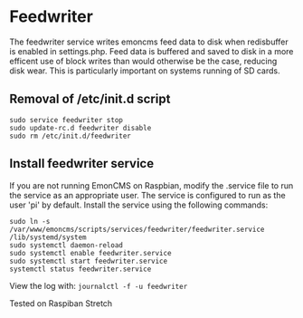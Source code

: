 # Feedwriter

The feedwriter service writes emoncms feed data to disk when redisbuffer is enabled in settings.php. Feed data is buffered and saved to disk in a more efficent use of block writes than would otherwise be the case, reducing disk wear. This is particularly important on systems running of SD cards.

## Removal of /etc/init.d script

    sudo service feedwriter stop
    sudo update-rc.d feedwriter disable
    sudo rm /etc/init.d/feedwriter

## Install feedwriter service

If you are not running EmonCMS on Raspbian, modify the .service file to run the service
as an appropriate user. The service is configured to run as the user 'pi' by default.
Install the service using the following commands:
```
sudo ln -s /var/www/emoncms/scripts/services/feedwriter/feedwriter.service /lib/systemd/system
sudo systemctl daemon-reload
sudo systemctl enable feedwriter.service
sudo systemctl start feedwriter.service
systemctl status feedwriter.service
```

View the log with:
`journalctl -f -u feedwriter`

Tested on Raspiban Stretch
